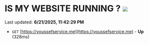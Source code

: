 # IS MY WEBSITE RUNNING ? [![](https://img.shields.io/static/v1?label=Sponsor&message=%E2%9D%A4&logo=GitHub&color=%23fe8e86)](https://github.com/sponsors/Youssef-Lehmam)

Last updated: **6/21/2025, 11:42:29 PM**

- `GET` [https://youssefservice.me](https://youssefservice.me) - **Up** (328ms)
